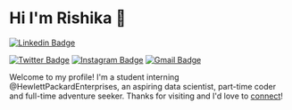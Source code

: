 # Hi I'm Rishika 👋
[![Linkedin Badge](https://img.shields.io/badge/-rishikadwarak-blue?style=flat&logo=Linkedin&logoColor=white&link=https://www.linkedin.com/in/rishika-dwarak/)](https://www.linkedin.com/in/rishika-dwarak/)
<!-- [![Medium Badge](https://img.shields.io/badge/-@__jessicalim-000000?style=flat&labelColor=000000&logo=Medium&link=https://medium.com/@_jessicalim)](https://medium.com/@_jessicalim)
[![Website Badge](https://img.shields.io/badge/-jessicalim.me-47CCCC?style=flat&logo=Google-Chrome&logoColor=white&link=https://jessicalim.me)](https://jessicalim.me) -->
[![Twitter Badge](https://img.shields.io/badge/-@RishikaDwarak-1ca0f1?style=flat&labelColor=1ca0f1&logo=twitter&logoColor=white&link=https://twitter.com/RishikaDwarak)](https://twitter.com/RishikaDwarak)
[![Instagram Badge](https://img.shields.io/badge/-@rishika.dwarak-purple?style=flat&logo=instagram&logoColor=white&link=https://instagram.com/rishika.dwarak/)](https://instagram.com/rishika.dwarak)
[![Gmail Badge](https://img.shields.io/badge/-rishikatd-c14438?style=flat&logo=Gmail&logoColor=white&link=mailto:rishikatd@gmail.com)](mailto:rishikatd@gmail.com)

Welcome to my profile! I'm a student interning @HewlettPackardEnterprises, an aspiring data scientist, part-time coder and full-time adventure seeker. Thanks for visiting and I'd love to [connect](https://www.linkedin.com/in/rishika-dwarak/)!

<!--
**rishikadwarak/rishikadwarak** is a ✨ _special_ ✨ repository because its `README.md` (this file) appears on your GitHub profile.

Here are some ideas to get you started:

- 🔭 I’m currently working on ...
- 🌱 I’m currently learning ...
- 👯 I’m looking to collaborate on ...
- 🤔 I’m looking for help with ...
- 💬 Ask me about ...
- 📫 How to reach me: ...
- 😄 Pronouns: ...
- ⚡ Fun fact: ...
-->
